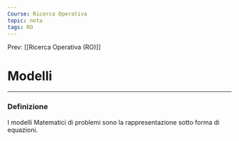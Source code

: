 ```yaml
---
Course: Ricerca Operativa
topic: nota
tags: RO
---
```


Prev: [[Ricerca Operativa (RO)]]

# Modelli
---

### Definizione
I modelli Matematici di problemi sono la rappresentazione sotto forma di equazioni.
